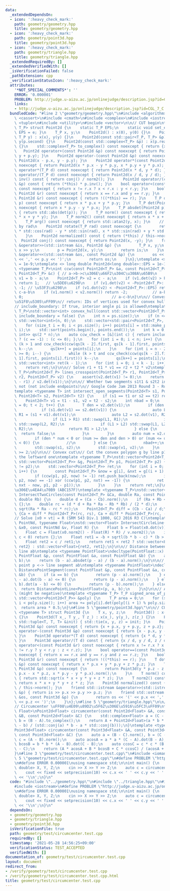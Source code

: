 ```yaml
---
data:
  _extendedDependsOn:
  - icon: ':heavy_check_mark:'
    path: geometry/geometry.hpp
    title: geometry/geometry.hpp
  - icon: ':heavy_check_mark:'
    path: geometry/point3d.hpp
    title: geometry/point3d.hpp
  - icon: ':heavy_check_mark:'
    path: geometry/triangle.hpp
    title: geometry/triangle.hpp
  _extendedRequiredBy: []
  _extendedVerifiedWith: []
  _isVerificationFailed: false
  _pathExtension: cpp
  _verificationStatusIcon: ':heavy_check_mark:'
  attributes:
    '*NOT_SPECIAL_COMMENTS*': ''
    ERROR: '0.000001'
    PROBLEM: http://judge.u-aizu.ac.jp/onlinejudge/description.jsp?id=CGL_7_C
    links:
    - http://judge.u-aizu.ac.jp/onlinejudge/description.jsp?id=CGL_7_C
  bundledCode: "#line 2 \"geometry/geometry.hpp\"\n#include <algorithm>\n#include\
    \ <cassert>\n#include <cmath>\n#include <complex>\n#include <iostream>\n#include\
    \ <tuple>\n#include <utility>\n#include <vector>\n\n// CUT begin\ntemplate <typename\
    \ T_P> struct Point2d {\n    static T_P EPS;\n    static void set_eps(T_P e) {\
    \ EPS = e; }\n    T_P x, y;\n    Point2d() : x(0), y(0) {}\n    Point2d(T_P x,\
    \ T_P y) : x(x), y(y) {}\n    Point2d(const std::pair<T_P, T_P> &p) : x(p.first),\
    \ y(p.second) {}\n    Point2d(const std::complex<T_P> &p) : x(p.real()), y(p.imag())\
    \ {}\n    std::complex<T_P> to_complex() const noexcept { return {x, y}; }\n \
    \   Point2d operator+(const Point2d &p) const noexcept { return Point2d(x + p.x,\
    \ y + p.y); }\n    Point2d operator-(const Point2d &p) const noexcept { return\
    \ Point2d(x - p.x, y - p.y); }\n    Point2d operator*(const Point2d &p) const\
    \ noexcept { return Point2d(x * p.x - y * p.y, x * p.y + y * p.x); }\n    Point2d\
    \ operator*(T_P d) const noexcept { return Point2d(x * d, y * d); }\n    Point2d\
    \ operator/(T_P d) const noexcept { return Point2d(x / d, y / d); }\n    Point2d\
    \ inv() const { return conj() / norm2(); }\n    Point2d operator/(const Point2d\
    \ &p) const { return (*this) * p.inv(); }\n    bool operator<(const Point2d &r)\
    \ const noexcept { return x != r.x ? x < r.x : y < r.y; }\n    bool operator==(const\
    \ Point2d &r) const noexcept { return x == r.x and y == r.y; }\n    bool operator!=(const\
    \ Point2d &r) const noexcept { return !((*this) == r); }\n    T_P dot(Point2d\
    \ p) const noexcept { return x * p.x + y * p.y; }\n    T_P det(Point2d p) const\
    \ noexcept { return x * p.y - y * p.x; }\n    T_P absdet(Point2d p) const noexcept\
    \ { return std::abs(det(p)); }\n    T_P norm() const noexcept { return std::sqrt(x\
    \ * x + y * y); }\n    T_P norm2() const noexcept { return x * x + y * y; }\n\
    \    T_P arg() const noexcept { return std::atan2(y, x); }\n    // rotate point/vector\
    \ by rad\n    Point2d rotate(T_P rad) const noexcept {\n        return Point2d(x\
    \ * std::cos(rad) - y * std::sin(rad), x * std::sin(rad) + y * std::cos(rad));\n\
    \    }\n    Point2d normalized() const { return (*this) / this->norm(); }\n  \
    \  Point2d conj() const noexcept { return Point2d(x, -y); }\n    friend std::istream\
    \ &operator>>(std::istream &is, Point2d &p) {\n        T_P x, y;\n        is >>\
    \ x >> y;\n        p = Point2d(x, y);\n        return is;\n    }\n    friend std::ostream\
    \ &operator<<(std::ostream &os, const Point2d &p) {\n        os << '(' << p.x\
    \ << ',' << p.y << ')';\n        return os;\n    }\n};\ntemplate <> double Point2d<double>::EPS\
    \ = 1e-9;\ntemplate <> long double Point2d<long double>::EPS = 1e-12;\n\ntemplate\
    \ <typename T_P>\nint ccw(const Point2d<T_P> &a, const Point2d<T_P> &b, const\
    \ Point2d<T_P> &c) { // a->b->c\u306E\u66F2\u304C\u308A\u65B9\n    Point2d<T_P>\
    \ v1 = b - a;\n    Point2d<T_P> v2 = c - a;\n    if (v1.det(v2) > Point2d<T_P>::EPS)\
    \ return 1;   // \u5DE6\u6298\n    if (v1.det(v2) < -Point2d<T_P>::EPS) return\
    \ -1; // \u53F3\u6298\n    if (v1.dot(v2) < -Point2d<T_P>::EPS) return 2;  //\
    \ c-a-b\n    if (v1.norm() < v2.norm()) return -2;           // a-b-c\n    return\
    \ 0;                                       // a-c-b\n}\n\n// Convex hull \uFF08\
    \u51F8\u5305\uFF09\n// return: IDs of vertices used for convex hull, counterclockwise\n\
    // include_boundary: If true, interior angle pi is allowed\ntemplate <typename\
    \ T_P>\nstd::vector<int> convex_hull(const std::vector<Point2d<T_P>> &ps, bool\
    \ include_boundary = false) {\n    int n = ps.size();\n    if (n <= 1) return\
    \ std::vector<int>(n, 0);\n    std::vector<std::pair<Point2d<T_P>, int>> points(n);\n\
    \    for (size_t i = 0; i < ps.size(); i++) points[i] = std::make_pair(ps[i],\
    \ i);\n    std::sort(points.begin(), points.end());\n    int k = 0;\n    std::vector<std::pair<Point2d<T_P>,\
    \ int>> qs(2 * n);\n    auto ccw_check = [&](int c) { return include_boundary\
    \ ? (c == -1) : (c <= 0); };\n    for (int i = 0; i < n; i++) {\n        while\
    \ (k > 1 and ccw_check(ccw(qs[k - 2].first, qs[k - 1].first, points[i].first)))\
    \ k--;\n        qs[k++] = points[i];\n    }\n    for (int i = n - 2, t = k; i\
    \ >= 0; i--) {\n        while (k > t and ccw_check(ccw(qs[k - 2].first, qs[k -\
    \ 1].first, points[i].first))) k--;\n        qs[k++] = points[i];\n    }\n   \
    \ std::vector<int> ret(k - 1);\n    for (int i = 0; i < k - 1; i++) ret[i] = qs[i].second;\n\
    \    return ret;\n}\n\n// Solve r1 + t1 * v1 == r2 + t2 * v2\ntemplate <typename\
    \ T_P>\nPoint2d<T_P> lines_crosspoint(Point2d<T_P> r1, Point2d<T_P> v1, Point2d<T_P>\
    \ r2, Point2d<T_P> v2) {\n    assert(v2.det(v1) != 0);\n    return r1 + v1 * (v2.det(r2\
    \ - r1) / v2.det(v1));\n}\n\n// Whether two segments s1t1 & s2t2 intersect or\
    \ not (not include endpoints)\n// Google Code Jam 2013 Round 3 - Rural Planning\n\
    template <typename T> int intersect_open_segments(Point2d<T> s1, Point2d<T> t1,\
    \ Point2d<T> s2, Point2d<T> t2) {\n    if (s1 == t1 or s2 == t2) return false;\n\
    \    Point2d<T> v1 = t1 - s1, v2 = t2 - s2;\n    int nbad = 0;\n    for (int t\
    \ = 0; t < 2; t++) {\n        T den = v2.det(v1);\n        if (den == 0) {\n \
    \           if (s1.det(v1) == s2.det(v1)) {\n                auto L1 = s1.dot(v1),\
    \ R1 = (s1 + v1).dot(v1);\n                auto L2 = s2.dot(v1), R2 = (s2 + v2).dot(v1);\n\
    \                if (L1 > R1) std::swap(L1, R1);\n                if (L2 > R2)\
    \ std::swap(L2, R2);\n                if (L1 > L2) std::swap(L1, L2), std::swap(R1,\
    \ R2);\n                return R1 > L2;\n            } else {\n              \
    \  return false;\n            }\n        }\n        auto num = v2.det(s2 - s1);\n\
    \        if (den * num < 0 or (num >= den and den > 0) or (num <= den and den\
    \ < 0)) {\n            //\n        } else {\n            nbad++;\n        }\n\
    \        std::swap(s1, s2);\n        std::swap(v1, v2);\n    }\n    return nbad\
    \ >= 2;\n}\n\n// Convex cut\n// Cut the convex polygon g by line p1->p2 and return\
    \ the leftward one\ntemplate <typename T_P>\nstd::vector<Point2d<T_P>> convex_cut(const\
    \ std::vector<Point2d<T_P>> &g, Point2d<T_P> p1, Point2d<T_P> p2) {\n    assert(p1\
    \ != p2);\n    std::vector<Point2d<T_P>> ret;\n    for (int i = 0; i < (int)g.size();\
    \ i++) {\n        const Point2d<T_P> &now = g[i], &nxt = g[(i + 1) % g.size()];\n\
    \        if (ccw(p1, p2, now) != -1) ret.push_back(now);\n        if ((ccw(p1,\
    \ p2, now) == -1) xor (ccw(p1, p2, nxt) == -1)) {\n            ret.push_back(lines_crosspoint(now,\
    \ nxt - now, p1, p2 - p1));\n        }\n    }\n    return ret;\n}\n\n// 2\u5186\
    \u306E\u4EA4\u70B9 (ABC157F)\ntemplate <typename T_P>\nstd::vector<Point2d<T_P>>\
    \ IntersectTwoCircles(const Point2d<T_P> &Ca, double Ra, const Point2d<T_P> &Cb,\
    \ double Rb) {\n    double d = (Ca - Cb).norm();\n    if (Ra + Rb < d) return\
    \ {};\n    double rc = (d * d + Ra * Ra - Rb * Rb) / (2 * d);\n    double rs =\
    \ sqrt(Ra * Ra - rc * rc);\n    Point2d<T_P> diff = (Cb - Ca) / d;\n    return\
    \ {Ca + diff * Point2d<T_P>(rc, rs), Ca + diff * Point2d<T_P>(rc, -rs)};\n}\n\n\
    // Solve |x0 + vt| = R (SRM 543 Div.1 1000, GCJ 2016 R3 C)\ntemplate <typename\
    \ PointNd, typename Float>\nstd::vector<Float> IntersectCircleLine(const PointNd\
    \ &x0, const PointNd &v, Float R) {\n    Float b = Float(x0.dot(v)) / v.norm2();\n\
    \    Float c = Float(x0.norm2() - Float(R) * R) / v.norm2();\n    if (b * b -\
    \ c < 0) return {};\n    Float ret1 = -b + sqrtl(b * b - c) * (b > 0 ? -1 : 1);\n\
    \    Float ret2 = c / ret1;\n    return ret1 < ret2 ? std::vector<Float>{ret1,\
    \ ret2} : std::vector<Float>{ret2, ret1};\n}\n\n// Distance between point p <->\
    \ line ab\ntemplate <typename PointFloat>\ndecltype(PointFloat::x) DistancePointLine(const\
    \ PointFloat &p, const PointFloat &a, const PointFloat &b) {\n    assert(a !=\
    \ b);\n    return (b - a).absdet(p - a) / (b - a).norm();\n}\n\n// Distance between\
    \ point p <-> line segment ab\ntemplate <typename PointFloat>\ndecltype(PointFloat::x)\
    \ DistancePointSegment(const PointFloat &p, const PointFloat &a, const PointFloat\
    \ &b) {\n    if (a == b) {\n        return (p - a).norm();\n    } else if ((p\
    \ - a).dot(b - a) <= 0) {\n        return (p - a).norm();\n    } else if ((p -\
    \ b).dot(a - b) <= 0) {\n        return (p - b).norm();\n    } else {\n      \
    \  return DistancePointLine<PointFloat>(p, a, b);\n    }\n}\n\n// Area of polygon\
    \ (might be negative)\ntemplate <typename T_P> T_P signed_area_of_polygon(const\
    \ std::vector<Point2d<T_P>> &poly) {\n    T_P area = 0;\n    for (size_t i = 0;\
    \ i < poly.size(); i++) area += poly[i].det(poly[(i + 1) % poly.size()]);\n  \
    \  return area * 0.5;\n}\n#line 5 \"geometry/point3d.hpp\"\n\n// CUT begin\ntemplate\
    \ <typename T> struct Point3d {\n    T x, y, z;\n    Point3d() : x(0), y(0), z(0)\
    \ {}\n    Point3d(T x_, T y_, T z_) : x(x_), y(y_), z(z_) {}\n    Point3d(const\
    \ std::tuple<T, T, T> &init) { std::tie(x, y, z) = init; }\n    Point3d operator+(const\
    \ Point3d &p) const noexcept { return {x + p.x, y + p.y, z + p.z}; }\n    Point3d\
    \ operator-(const Point3d &p) const noexcept { return {x - p.x, y - p.y, z - p.z};\
    \ }\n    Point3d operator*(T d) const noexcept { return {x * d, y * d, z * d};\
    \ }\n    Point3d operator/(T d) const { return {x / d, y / d, z / d}; }\n    bool\
    \ operator<(const Point3d &r) const noexcept { return x != r.x ? x < r.x : (y\
    \ != r.y ? y < r.y : z < r.z); }\n    bool operator==(const Point3d &r) const\
    \ noexcept { return x == r.x and y == r.y and z == r.z; }\n    bool operator!=(const\
    \ Point3d &r) const noexcept { return !((*this) == r); }\n    T dot(const Point3d\
    \ &p) const noexcept { return x * p.x + y * p.y + z * p.z; }\n    T absdet(const\
    \ Point3d &p) const noexcept {\n        return Point3d(y * p.z - z * p.y, z *\
    \ p.x - x * p.z, x * p.y - y * p.x).norm();\n    }\n    T norm() const noexcept\
    \ { return std::sqrt(x * x + y * y + z * z); }\n    T norm2() const noexcept {\
    \ return x * x + y * y + z * z; }\n    Point3d normalized() const { return (*this)\
    \ / this->norm(); }\n    friend std::istream &operator>>(std::istream &is, Point3d\
    \ &p) { return is >> p.x >> p.y >> p.z; }\n    friend std::ostream &operator<<(std::ostream\
    \ &os, const Point3d &p) {\n        return os << '(' << p.x << ',' << p.y << ','\
    \ << p.z << ')';\n    }\n};\n#line 5 \"geometry/triangle.hpp\"\n\n// CUT begin\n\
    // Circumcenter \uFF08\u4E09\u89D2\u5F62\u306E\u5916\u5FC3\uFF09\ntemplate <typename\
    \ Float>\nPoint2d<Float> circumcenter(const Point2d<Float> &A, const Point2d<Float>\
    \ &B, const Point2d<Float> &C) {\n    std::complex<Float> a = (C - A).to_complex(),\
    \ b = (B - A).to_complex();\n    return A + Point2d<Float>(a * b * std::conj(a\
    \ - b) / (std::conj(a) * b - a * std::conj(b)));\n}\ntemplate <typename Float>\n\
    Point3d<Float> circumcenter(const Point3d<Float> &A, const Point3d<Float> &B,\
    \ const Point3d<Float> &C) {\n    auto a = (B - C).norm(), b = (C - A).norm(),\
    \ c = (A - B).norm();\n    auto acosA = a * a * (C - A).dot(B - A);\n    auto\
    \ bcosB = b * b * (A - B).dot(C - B);\n    auto ccosC = c * c * (B - C).dot(A\
    \ - C);\n    return (A * acosA + B * bcosB + C * ccosC) / (acosA + bcosB + ccosC);\n\
    }\n#line 3 \"geometry/test/circumcenter.test.cpp\"\n#include <iomanip>\n#line\
    \ 5 \"geometry/test/circumcenter.test.cpp\"\n#define PROBLEM \"http://judge.u-aizu.ac.jp/onlinejudge/description.jsp?id=CGL_7_C\"\
    \n#define ERROR 0.000001\nusing namespace std;\n\nint main() {\n    Point2d<long\
    \ double> X, Y, Z;\n    cin >> X >> Y >> Z;\n    auto c = circumcenter(X, Y, Z);\n\
    \    cout << fixed << setprecision(10) << c.x << ' ' << c.y << ' ' << (X - c).norm()\
    \ << '\\n';\n}\n"
  code: "#include \"../geometry.hpp\"\n#include \"../triangle.hpp\"\n#include <iomanip>\n\
    #include <iostream>\n#define PROBLEM \"http://judge.u-aizu.ac.jp/onlinejudge/description.jsp?id=CGL_7_C\"\
    \n#define ERROR 0.000001\nusing namespace std;\n\nint main() {\n    Point2d<long\
    \ double> X, Y, Z;\n    cin >> X >> Y >> Z;\n    auto c = circumcenter(X, Y, Z);\n\
    \    cout << fixed << setprecision(10) << c.x << ' ' << c.y << ' ' << (X - c).norm()\
    \ << '\\n';\n}\n"
  dependsOn:
  - geometry/geometry.hpp
  - geometry/triangle.hpp
  - geometry/point3d.hpp
  isVerificationFile: true
  path: geometry/test/circumcenter.test.cpp
  requiredBy: []
  timestamp: '2021-05-28 14:56:25+09:00'
  verificationStatus: TEST_ACCEPTED
  verifiedWith: []
documentation_of: geometry/test/circumcenter.test.cpp
layout: document
redirect_from:
- /verify/geometry/test/circumcenter.test.cpp
- /verify/geometry/test/circumcenter.test.cpp.html
title: geometry/test/circumcenter.test.cpp
---
```

